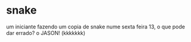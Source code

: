 # snake
um iniciante fazendo um copia de snake nume sexta feira 13, o que pode dar errado? o JASON! (kkkkkkk)

